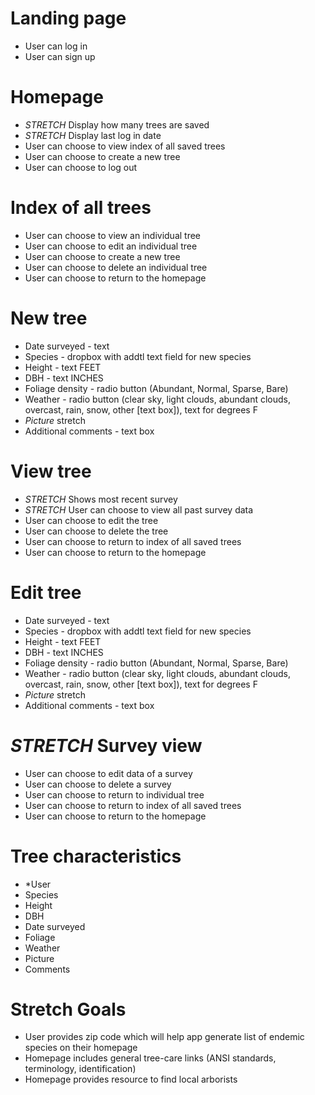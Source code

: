 # Landing page
- User can log in
- User can sign up

# Homepage
- *STRETCH* Display how many trees are saved
- *STRETCH* Display last log in date
- User can choose to view index of all saved trees
- User can choose to create a new tree
- User can choose to log out

# Index of all trees
- User can choose to view an individual tree
- User can choose to edit an individual tree
- User can choose to create a new tree
- User can choose to delete an individual tree
- User can choose to return to the homepage

# New tree
- Date surveyed -       text
- Species -             dropbox with addtl text field for new species
- Height -              text FEET
- DBH -                 text INCHES
- Foliage density -     radio button (Abundant, Normal, Sparse, Bare)
- Weather -             radio button (clear sky, light clouds, abundant clouds, overcast, rain, snow, other [text box]), text for degrees F
- *Picture* stretch
- Additional comments - text box


# View tree
- *STRETCH* Shows most recent survey
- *STRETCH* User can choose to view all past survey data
- User can choose to edit the tree
- User can choose to delete the tree
- User can choose to return to index of all saved trees
- User can choose to return to the homepage

# Edit tree
- Date surveyed -       text
- Species -             dropbox with addtl text field for new species
- Height -              text FEET
- DBH -                 text INCHES
- Foliage density -     radio button (Abundant, Normal, Sparse, Bare)
- Weather -             radio button (clear sky, light clouds, abundant clouds, overcast, rain, snow, other [text box]), text for degrees F
- *Picture* stretch
- Additional comments - text box


# *STRETCH* Survey view
- User can choose to edit data of a survey
- User can choose to delete a survey
- User can choose to return to individual tree
- User can choose to return to index of all saved trees
- User can choose to return to the homepage

# Tree characteristics
- *User
- Species
- Height
- DBH
- Date surveyed
- Foliage
- Weather
- Picture
- Comments




# Stretch Goals
- User provides zip code which will help app generate list of endemic species on their homepage
- Homepage includes general tree-care links (ANSI standards, terminology, identification)
- Homepage provides resource to find local arborists